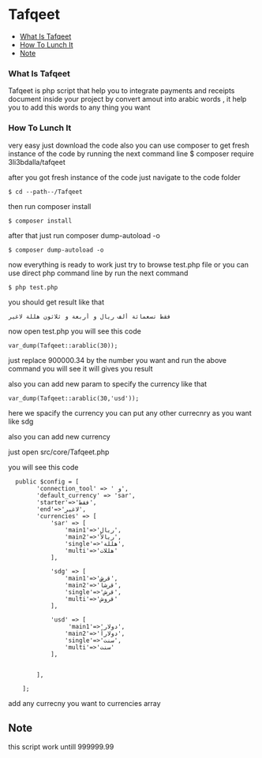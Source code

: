 # Tafqeet



* [What Is Tafqeet](#what-is-it)
* [How To Lunch It](#how-to-lunch-it)
* [Note](#note)


### What Is Tafqeet 
Tafqeet is php script that help you to integrate payments and receipts document inside your project by convert 
amout into arabic words , it help you to add this words to any thing you want 

### How To Lunch It 
very easy just download the code 
also you can use composer to get fresh instance of the code by running the next command line 
$ composer require 3li3bdalla/tafqeet

after you got fresh instance of the code just navigate to the code folder 
```
$ cd --path--/Tafqeet
```

then run composer install 
```
$ composer install 
```

after that just run composer dump-autoload -o
```
$ composer dump-autoload -o
```

now everything is ready to work 
just try to browse test.php file or you can use direct php  command line by run the next command
```
$ php test.php
```
you should get result like that 
```
فقط تسعمائة ألف ريال و أربعة و ثلاثون هللة لاغير
```


now open test.php you will see this code 
```
var_dump(Tafqeet::arablic(30));
```

just replace 900000.34  by the number you want  and run the above command you will see it will gives you  result


also you can add new param to specify the currency like that
```
var_dump(Tafqeet::arablic(30,'usd'));
```

here we spacify the currency you can put any other currecnry as you want like 
sdg 

also you can add new currency 

just open src/core/Tafqeet.php

you will see this code 

```
  public $config = [
        'connection_tool' => ' و',
        'default_currency' => 'sar',
        'starter'=>'فقط',
        'end'=>'لاغير',
        'currencies' => [
            'sar' => [
                'main1'=>'ريال',
                'main2'=>'ريالاً',
                'single'=>'هللة',
                'multi'=>'هللات'
            ],

            'sdg' => [
                'main1'=>'قرش',
                'main2'=>'قرشاً',
                'single'=>'قرش',
                'multi'=>'قروش'
            ],

            'usd' => [
                 'main1'=>'دولار',
                'main2'=>'دولاراً',
                'single'=>'سنت',
                'multi'=>'سنت'
            ],


        ],

    ];

```

add any currecny you want to currencies array 

## Note 
this script work untill 999999.99 
